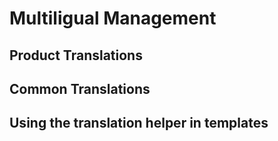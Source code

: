 # Multiligual Management

## Product Translations

## Common Translations

## Using the translation helper in templates
